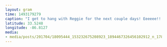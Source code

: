 ```yaml
---
layout: gram
time: 1493179279
caption: "I get to hang with Reggie for the next couple days! Eeeeee!! 🐈❤️"
latitude: 33.5248
longitude: -86.8127
media:
- media/posts/201704/18095444_153232675208923_1894467326456102912_n_17867055292125088.jpg
---
```

